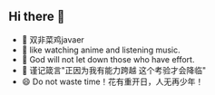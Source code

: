 ## Hi there 👋



- 🔭 双非菜鸡javaer
- 🌱 like watching anime and listening music.
- 👯 God will not let down those who have effort.
- 🤔 谨记箴言"正因为我有能力跨越 这个考验才会降临"
- 😄 Do not waste time！花有重开日，人无再少年！



